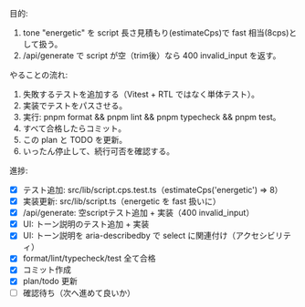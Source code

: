 目的:

1. tone "energetic" を script 長さ見積もり(estimateCps)で fast 相当(8cps)として扱う。
2. /api/generate で script が空（trim後）なら 400 invalid_input を返す。

やることの流れ:

1. 失敗するテストを追加する（Vitest + RTL ではなく単体テスト）。
2. 実装でテストをパスさせる。
3. 実行: pnpm format && pnpm lint && pnpm typecheck && pnpm test。
4. すべて合格したらコミット。
5. この plan と TODO を更新。
6. いったん停止して、続行可否を確認する。

進捗:

- [x] テスト追加: src/lib/script.cps.test.ts（estimateCps('energetic') => 8）
- [x] 実装更新: src/lib/script.ts（energetic を fast 扱いに）
- [x] /api/generate: 空scriptテスト追加 + 実装（400 invalid_input）
- [x] UI: トーン説明のテスト追加 + 実装
- [x] UI: トーン説明を aria-describedby で select に関連付け（アクセシビリティ）
- [x] format/lint/typecheck/test 全て合格
- [x] コミット作成
- [x] plan/todo 更新
- [ ] 確認待ち（次へ進めて良いか）
